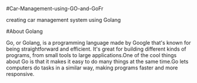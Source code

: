 #Car-Management-using-GO-and-GoFr




creating car management system using Golang




#About Golang




Go, or Golang, is a programming language made by Google that's known for being straightforward and efficient. It's great for building different kinds of programs, from small tools to large applications.One of the cool things about Go is that it makes it easy to do many things at the same time.Go lets computers do tasks in a similar way, making programs faster and more responsive.
